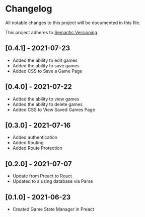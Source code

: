 # Changelog

All notable changes to this project will be documented in this file.

This project adheres to [Semantic Versioning](https://semver.org/spec/v2.0.0.html).

## [0.4.1] - 2021-07-23
- Added the ability to edit games
- Added the ability to save games
- Added CSS to Save a Game Page

## [0.4.0] - 2021-07-22
- Added the ability to view games
- Added the ability to delete games
- Added CSS to View Saved Games Page

## [0.3.0] - 2021-07-16
- Added authentication
- Added Routing
- Added Route Protection

## [0.2.0] - 2021-07-07

- Update from Preact to React
- Updated to a using database via Parse

## [0.1.0] - 2021-06-23

- Created Game State Manager in Preact
